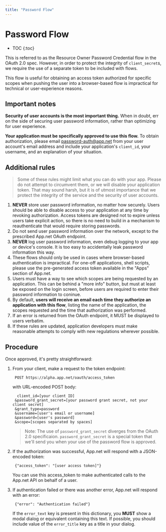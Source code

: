 ```yaml
---
title: "Password Flow"
---
```


# Password Flow

* TOC
{:toc}

This is referred to as the Resource Owner Password Credential flow in the OAuth 2.0 spec. However, in order to protect the integrity of `client_secret`s, we require the use of a separate token to be included with flows.

This flow is useful for obtaining an access token authorized for specific scopes when pushing the user into a browser-based flow is impractical for technical or user-experience reasons.

## Important notes

**Security of user accounts is the most important thing.** When in doubt, err on the side of securing user password information, rather than optimizing for user experience.

**Your application must be specifically approved to use this flow.** To obtain authorization, please email password-auth@app.net from your user account's email address and include your application's `client_id`, your username, and an explanation of your situation.

## Additional rules

> Some of these rules might limit what you can do with your app. Please do not attempt to circumvent them, or we will disable your application token. That may sound harsh, but it is of utmost importance that we protect the integrity of the service and the security of user accounts.

1. **NEVER** store user password information, no matter how securely. Users should be able to disable access to your application at any time by revoking authorization. Access tokens are designed not to expire unless users take explicit action, so there is no need to build in a mechanism to reauthenticate that would require storing passwords.
1. Do not send user password information over the network, except to the prescribed App.net OAuth endpoint.
1. **NEVER** log user password information, even debug logging to your app or device's console. It is too easy to accidentally leak password information this way.
1. These flows should only be used in cases where browser-based authentication is impractical. For one-off applications, shell scripts, please use the pre-generated access token available in the "Apps" section of App.net.
1. Users must have a way to see which scopes are being requested by an application. This can be behind a "more info" button, but must at least be exposed on the login screen, before users are required to enter their password information to coninue.
1. By default, **users will receive an email each time they authorize an application with this flow**, listing the name of the application, the scopes requested and the time that authorization was performed.
1. If an error is returned from the OAuth endpoint, it MUST be displayed to users verbatim.
1. If these rules are updated, application developers must make reasonable attempts to comply with new regulations wherever possible.

## Procedure

Once approved, it's pretty straightforward:

1. From your client, make a request to the token endpoint:

        POST https://alpha.app.net/oauth/access_token

    with URL-encoded POST body:

         client_id=[your client ID]
        &password_grant_secret=[your password grant secret, not your client secret]
        &grant_type=password
        &username=[user's email or username]
        &password=[user's password]
        &scope=[scopes separated by spaces]

    > Note: The use of `password_grant_secret` diverges from the OAuth 2.0 specificaion. `password_grant_secret` is a special token that we'll send you when your use of the password flow is approved.

1. If the authorization was successful, App.net will respond with a JSON-encoded token:

        {"access_token": "[user access token]"}

    You can use this access_token to make authenticated calls to the App.net API on behalf of a user.

1. If authentication failed or there was another error, App.net will respond with an error:

        {"error": "Authentication failed"}

    If the `error_text` key is present in this dictionary, you **MUST** show a modal dialog or equivalent containing this text. If possible, you should include value of the `error_title` key as a title in your dialog.
